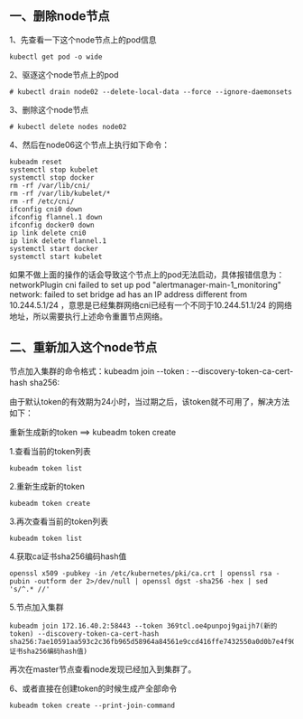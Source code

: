 一、删除node节点
---
1、先查看一下这个node节点上的pod信息
```
kubectl get pod -o wide 
```
     
2、驱逐这个node节点上的pod
```
# kubectl drain node02 --delete-local-data --force --ignore-daemonsets
```

3、删除这个node节点
```
# kubectl delete nodes node02
```

4、然后在node06这个节点上执行如下命令：
```
kubeadm reset
systemctl stop kubelet
systemctl stop docker
rm -rf /var/lib/cni/
rm -rf /var/lib/kubelet/*
rm -rf /etc/cni/
ifconfig cni0 down
ifconfig flannel.1 down
ifconfig docker0 down
ip link delete cni0
ip link delete flannel.1
systemctl start docker
systemctl start kubelet
```
如果不做上面的操作的话会导致这个节点上的pod无法启动，具体报错信息为：networkPlugin cni failed to set up pod "alertmanager-main-1_monitoring" network: failed to set bridge ad has an IP address different from 10.244.5.1/24 ，意思是已经集群网络cni已经有一个不同于10.244.51.1/24 的网络地址，所以需要执行上述命令重置节点网络。


二、重新加入这个node节点 
---
节点加入集群的命令格式：kubeadm join --token <token> <master-ip>:<master-port> --discovery-token-ca-cert-hash sha256:<hash>　

由于默认token的有效期为24小时，当过期之后，该token就不可用了，解决方法如下：

重新生成新的token ==> kubeadm token create　

1.查看当前的token列表
```
kubeadm token list
```

2.重新生成新的token
```
kubeadm token create
```

3.再次查看当前的token列表
```
kubeadm token list
```

4.获取ca证书sha256编码hash值
```
openssl x509 -pubkey -in /etc/kubernetes/pki/ca.crt | openssl rsa -pubin -outform der 2>/dev/null | openssl dgst -sha256 -hex | sed 's/^.* //'
```

5.节点加入集群
```
kubeadm join 172.16.40.2:58443 --token 369tcl.oe4punpoj9gaijh7(新的token) --discovery-token-ca-cert-hash sha256:7ae10591aa593c2c36fb965d58964a84561e9ccd416ffe7432550a0d0b7e4f90(ca证书sha256编码hash值) 
```
再次在master节点查看node发现已经加入到集群了。

6、或者直接在创建token的时候生成产全部命令
```
kubeadm token create --print-join-command
``` 

